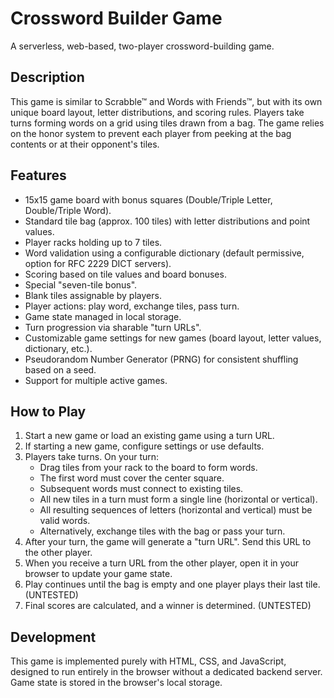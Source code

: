 # Crossword Builder Game

A serverless, web-based, two-player crossword-building game.

## Description

This game is similar to Scrabble™ and Words with Friends™, but with its own unique board layout, letter distributions, and scoring rules. Players take turns forming words on a grid using tiles drawn from a bag. The game relies on the honor system to prevent each player from peeking at the bag contents or at their opponent's tiles.

## Features

-   15x15 game board with bonus squares (Double/Triple Letter, Double/Triple Word).
-   Standard tile bag (approx. 100 tiles) with letter distributions and point values.
-   Player racks holding up to 7 tiles.
-   Word validation using a configurable dictionary (default permissive, option for RFC 2229 DICT servers).
-   Scoring based on tile values and board bonuses.
-   Special "seven-tile bonus".
-   Blank tiles assignable by players.
-   Player actions: play word, exchange tiles, pass turn.
-   Game state managed in local storage.
-   Turn progression via sharable "turn URLs".
-   Customizable game settings for new games (board layout, letter values, dictionary, etc.).
-   Pseudorandom Number Generator (PRNG) for consistent shuffling based on a seed.
-   Support for multiple active games.

## How to Play

1.  Start a new game or load an existing game using a turn URL.
2.  If starting a new game, configure settings or use defaults.
3.  Players take turns. On your turn:
    *   Drag tiles from your rack to the board to form words.
    *   The first word must cover the center square.
    *   Subsequent words must connect to existing tiles.
    *   All new tiles in a turn must form a single line (horizontal or vertical).
    *   All resulting sequences of letters (horizontal and vertical) must be valid words.
    *   Alternatively, exchange tiles with the bag or pass your turn.
4.  After your turn, the game will generate a "turn URL". Send this URL to the other player.
5.  When you receive a turn URL from the other player, open it in your browser to update your game state.
6.  Play continues until the bag is empty and one player plays their last tile. (UNTESTED)
7.  Final scores are calculated, and a winner is determined. (UNTESTED)

## Development

This game is implemented purely with HTML, CSS, and JavaScript, designed to run entirely in the browser without a dedicated backend server. Game state is stored in the browser's local storage.
